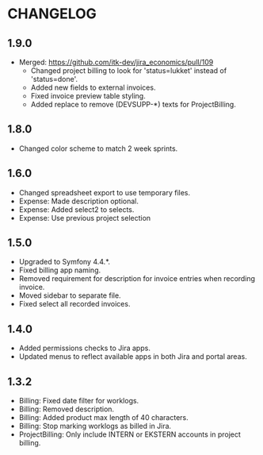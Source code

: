 # CHANGELOG

## 1.9.0

* Merged: https://github.com/itk-dev/jira_economics/pull/109
  - Changed project billing to look for 'status=lukket' instead of 'status=done'.
  - Added new fields to external invoices.
  - Fixed invoice preview table styling.
  - Added replace to remove (DEVSUPP-*) texts for ProjectBilling.

## 1.8.0

* Changed color scheme to match 2 week sprints.

## 1.6.0

* Changed spreadsheet export to use temporary files.
* Expense: Made description optional.
* Expense: Added select2 to selects.
* Expense: Use previous project selection

## 1.5.0

* Upgraded to Symfony 4.4.*.
* Fixed billing app naming.
* Removed requirement for description for invoice entries when recording invoice.
* Moved sidebar to separate file.
* Fixed select all recorded invoices.

## 1.4.0

* Added permissions checks to Jira apps.
* Updated menus to reflect available apps in both Jira and portal areas.

## 1.3.2

* Billing: Fixed date filter for worklogs.
* Billing: Removed description.
* Billing: Added product max length of 40 characters.
* Billing: Stop marking worklogs as billed in Jira.
* ProjectBilling: Only include INTERN or EKSTERN accounts in project billing.

